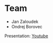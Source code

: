 # Team
* Jan Zaloudek
* Ondrej Borovec

Presentation: [Youtube](https://www.youtube.com/watch?v=yxoLIHCuBSM)
